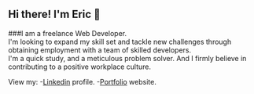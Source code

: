 ## Hi there! I'm Eric 👋

###I am a freelance Web Developer.  
I'm looking to expand my skill set and tackle new challenges through obtaining employment with a team of skilled developers.  
I'm a quick study, and a meticulous problem solver.
And I firmly believe in contributing to a positive workplace culture.

View my: 
-[Linkedin](https://www.linkedin.com/in/emurrelldev/) profile.
-[Portfolio](https://emurrell.com) website.

<!--
**EMurrell/EMurrell** is a ✨ _special_ ✨ repository because its `README.md` (this file) appears on your GitHub profile.

Here are some ideas to get you started:

- 🔭 I am a freelance Web Developer
- 🌱 I’m currently learning ...
- 👯 I’m looking to collaborate on ...
- 🤔 I’m looking for help with ...
- 💬 Ask me about ...
- 📫 How to reach me: ...
- 😄 Pronouns: ...
- ⚡ Fun fact: ...
-->
